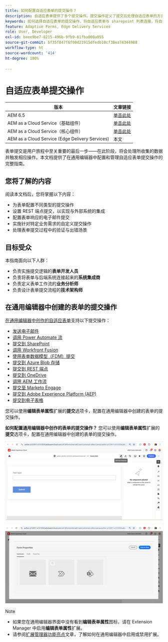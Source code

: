```yaml
---
title: 如何配置自适应表单的提交操作？
description: 自适应表单提供了多个提交操作。提交操作定义了提交后处理自适应表单的方式。您可以使用内置的提交操作或创建您自己的提交操作。
keywords: 如何选择自适应表单的提交操作，将自适应表单与 sharepoint 列表连接，将自适应表单与 sharepoint 文档库连接，将自适应表单与表单数据模型 (FDM) 连接
feature: Adaptive Forms, Edge Delivery Services
role: User, Developer
exl-id: beee9be7-8215-496b-9fb9-61fba000a055
source-git-commit: bf35f847f6f00d21915dfedb10cf38ea74344988
workflow-type: ht
source-wordcount: '414'
ht-degree: 100%

---
```


# 自适应表单提交操作

| 版本 | 文章链接 |
|---------|-----------------------------|
| AEM 6.5 | [单击此处](https://experienceleague.adobe.com/docs/experience-manager-65/forms/adaptive-forms-basic-authoring/configuring-submit-actions.html?lang=zh-Hans) |
| AEM as a Cloud Service（基础组件） | [单击此处](/help/forms/configuring-submit-actions.md) |
| AEM as a Cloud Service（核心组件） | [单击此处](/help/forms/configure-submit-actions-core-components.md) |
| AEM as a Cloud Service (Edge Delivery Services) | 本文 |


表单提交是用户旅程中至关重要的最后一步——在此阶段，将会处理所收集的数据并触发相应操作。本文档提供了在通用编辑器中配置和管理自适应表单提交操作的完整指南。

## 您将了解的内容

阅读本文档后，您将掌握以下内容：

- 为表单配置不同类型的提交操作
- 设置 REST 端点提交，以实现与外部系统的集成
- 配置表单响应的电子邮件提交
- 实施针对特定业务需求的自定义提交操作
- 处理表单提交过程中的验证与出错场景

## 目标受众

本指南面向以下人群：

- 负责实施提交逻辑的&#x200B;**表单开发人员**
- 负责将表单与后端系统连接起来的&#x200B;**系统集成商**
- 负责定义表单工作流的&#x200B;**业务分析师**
- 负责设计表单提交流程的&#x200B;**技术架构师**

## 在通用编辑器中创建的表单的提交操作

[在通用编辑器中创作的自适应表单](/help/edge/docs/forms/universal-editor/create-forms.md)支持以下提交操作：

- [发送电子邮件](/help/forms/configure-submit-action-send-email.md)
- [调用 Power Automate 流](/help/forms/forms-microsoft-power-automate-integration.md)
- [提交到 SharePoint](/help/forms/configure-submit-action-sharepoint.md)
- [调用 Workfront Fusion](/help/forms/submit-adaptive-form-to-workfront-fusion.md)
- [使用表单数据模型（FDM）提交](/help/forms/integrate-adaptive-form-with-fdm.md)
- [提交到 Azure Blob 存储](/help/forms/configure-submit-action-azure-blob-storage.md)
- [提交到 REST 端点](/help/forms/configure-submit-action-restpoint.md)
- [提交到 OneDrive](/help/forms/configure-submit-action-onedrive.md)
- [调用 AEM 工作流](/help/forms/configure-submit-action-workflow.md)
- [提交至 Marketo Engage](/help/forms/submit-adaptive-form-to-marketo-engage.md)
- [提交到 Adobe Experience Platform (AEP)](/help/forms/aem-forms-aep-connector.md)
- [提交到电子表格](/help/forms/forms-submission-service.md)

<!--You can also submit an Adaptive Form in the Universal Editor to other storage or CRM integrations:

* [Connect Adaptive Form to Salesforce](/help/forms/aem-forms-salesforce-integration.md)
* [Connect an Adaptive Form to Microsoft&reg; Dynamics OData](/help/forms/ms-dynamics-odata-configuration.md)-->

您可以使用&#x200B;**编辑表单属性**&#x200B;扩展的&#x200B;**提交**&#x200B;选项卡，配置在通用编辑器中创建的表单的提交操作。

**如何配置通用编辑器中创作的表单的提交操作？**
您可以使用**编辑表单属性**&#x200B;扩展的&#x200B;**提交**&#x200B;选项卡，配置在通用编辑器中创建的表单的提交操作。

![表单属性图标](/help/forms/assets/ue-form-properties-icon.png)

![通用编辑器表单属性](/help/forms/assets/ue-form-properties.png)

>[!NOTE]
>
> - 如果您在通用编辑器界面中没有看到&#x200B;**编辑表单属性**&#x200B;图标，请在 Extension Manager 中启用&#x200B;**编辑表单属性**&#x200B;扩展。
> - 请参阅[扩展管理器功能亮点](https://developer.adobe.com/uix/docs/extension-manager/feature-highlights/#enablingdisabling-extensions)文章，了解如何在通用编辑器中启用或禁用扩展。
